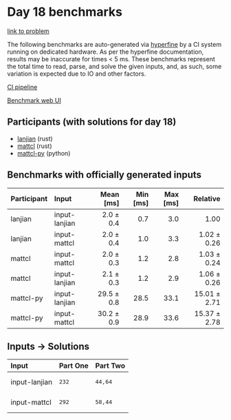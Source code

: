 # Day 18 benchmarks

[link to problem](https://adventofcode.com/2024/day/18)

The following benchmarks are auto-generated via
[hyperfine](https://github.com/sharkdp/hyperfine) by a CI system running on
dedicated hardware. As per the hyperfine documentation, results may be
inaccurate for times < 5 ms. These benchmarks represent the total time to read,
parse, and solve the given inputs, and, as such, some variation is expected due
to IO and other factors.

[CI pipeline](http://ci.papercode.net:8080/teams/main/pipelines/aoc2024)

[Benchmark web UI](https://aoc.ancalagon.black)


## Participants (with solutions for day 18)

- [lanjian](https://github.com/lanjian/aoc-2024) (rust)
- [mattcl](https://github.com/mattcl/aoc2024) (rust)
- [mattcl-py](https://github.com/mattcl/aoc2024-py) (python)


## Benchmarks with officially generated inputs

| Participant | Input | Mean [ms] | Min [ms] | Max [ms] | Relative |
|:---|:---|---:|---:|---:|---:|
| lanjian | input-lanjian | 2.0 ± 0.4 | 0.7 | 3.0 | 1.00 |
| lanjian | input-mattcl | 2.0 ± 0.4 | 1.0 | 3.3 | 1.02 ± 0.26 |
| mattcl | input-mattcl | 2.0 ± 0.3 | 1.2 | 2.8 | 1.03 ± 0.24 |
| mattcl | input-lanjian | 2.1 ± 0.3 | 1.2 | 2.9 | 1.06 ± 0.26 |
| mattcl-py | input-lanjian | 29.5 ± 0.8 | 28.5 | 33.1 | 15.01 ± 2.71 |
| mattcl-py | input-mattcl | 30.2 ± 0.9 | 28.9 | 33.6 | 15.37 ± 2.78 |


## Inputs -> Solutions

| Input | Part One | Part Two |
|:---|:---|:---|
|input-lanjian|<pre>232</pre>|<pre>44,64</pre>|
|input-mattcl|<pre>292</pre>|<pre>58,44</pre>|
